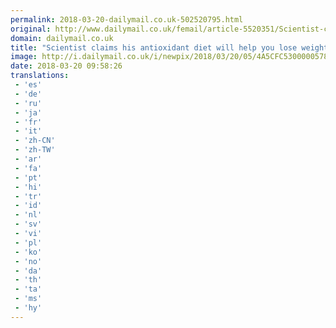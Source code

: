 ```yaml
---
permalink: 2018-03-20-dailymail.co.uk-502520795.html
original: http://www.dailymail.co.uk/femail/article-5520351/Scientist-claims-antioxidant-diet-help-lose-weight.html?ITO=1490&ns_mchannel=rss&ns_campaign=1490
domain: dailymail.co.uk
title: "Scientist claims his antioxidant diet will help you lose weight"
image: http://i.dailymail.co.uk/i/newpix/2018/03/20/05/4A5CFC5300000578-0-image-a-15_1521523860651.jpg
date: 2018-03-20 09:58:26
translations: 
 - 'es'
 - 'de'
 - 'ru'
 - 'ja'
 - 'fr'
 - 'it'
 - 'zh-CN'
 - 'zh-TW'
 - 'ar'
 - 'fa'
 - 'pt'
 - 'hi'
 - 'tr'
 - 'id'
 - 'nl'
 - 'sv'
 - 'vi'
 - 'pl'
 - 'ko'
 - 'no'
 - 'da'
 - 'th'
 - 'ta'
 - 'ms'
 - 'hy'
---
```


